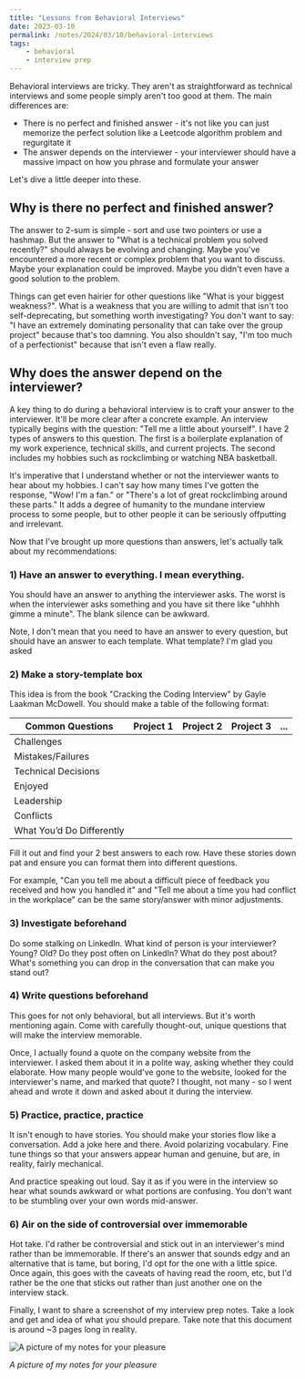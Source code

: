 ```yaml
---
title: "Lessons from Behavioral Interviews"
date: 2023-03-10
permalink: /notes/2024/03/10/behavioral-interviews
tags:
    - behavioral
    - interview prep
--- 
```


Behavioral interviews are tricky. They aren't as straightforward as technical interviews and some people simply aren't too good at them. The main differences are:

* There is no perfect and finished answer - it's not like you can just memorize the perfect solution like a Leetcode algorithm problem and regurgitate it
* The answer depends on the interviewer - your interviewer should have a massive impact on how you phrase and formulate your answer

Let's dive a little deeper into these.

## Why is there no perfect and finished answer?
The answer to 2-sum is simple - sort and use two pointers or use a hashmap. But the answer to "What is a technical problem you solved recently?" should always be evolving and changing. Maybe you've encountered a more recent or complex problem that you want to discuss. Maybe your explanation could be improved. Maybe you didn't even have a good solution to the problem.

Things can get even hairier for other questions like "What is your biggest weakness?". What is a weakness that you are willing to admit that isn't too self-deprecating, but something worth investigating? You don't want to say: "I have an extremely dominating personality that can take over the group project" because that's too damning. You also shouldn't say, "I'm too much of a perfectionist" because that isn't even a flaw really.

## Why does the answer depend on the interviewer?
A key thing to do during a behavioral interview is to craft your answer to the interviewer. It'll be more clear after a concrete example. An interview typically begins with the question: "Tell me a little about yourself". I have 2 types of answers to this question. The first is a boilerplate explanation of my work experience, technical skills, and current projects. The second includes my hobbies such as rockclimbing or watching NBA basketball.

It's imperative that I understand whether or not the interviewer wants to hear about my hobbies. I can't say how many times I've gotten the response, "Wow! I'm a <insert nba team here> fan." or "There's a lot of great rockclimbing around these parts." It adds a degree of humanity to the mundane interview process to some people, but to other people it can be seriously offputting and irrelevant.

Now that I've brought up more questions than answers, let's actually talk about my recommendations:

### 1) Have an answer to everything. I mean everything.

You should have an answer to anything the interviewer asks. The worst is when the interviewer asks something and you have sit there like "uhhhh gimme a minute". The blank silence can be awkward.

Note, I don't mean that you need to have an answer to every question, but should have an answer to each template. What template? I'm glad you asked

### 2) Make a story-template box

This idea is from the book "Cracking the Coding Interview" by Gayle Laakman McDowell. You should make a table of the following format:

| Common Questions | Project 1 | Project 2 | Project 3 | ... |
| ----------- | ---------------- | ---------------- | ---------------- | ---------------- |
| Challenges |  |  | |  |
| Mistakes/Failures |  |  |  |  |
| Technical Decisions | | |  | |
| Enjoyed |  |  |  |  |
| Leadership |  |  |  |  |
| Conflicts |  |  |  |  |
| What You’d Do Differently |  |  |  |  |

Fill it out and find your 2 best answers to each row. Have these stories down pat and ensure you can format them into different questions.

For example, "Can you tell me about a difficult piece of feedback you received and how you handled it" and "Tell me about a time you had conflict in the workplace" can be the same story/answer with minor adjustments.

### 3) Investigate beforehand

Do some stalking on LinkedIn. What kind of person is your interviewer? Young? Old? Do they post often on LinkedIn? What do they post about? 
What's something you can drop in the conversation that can make you stand out?

### 4) Write questions beforehand

This goes for not only behavioral, but all interviews. But it's worth mentioning again. Come with carefully thought-out, unique questions that will make the interview memorable. 

Once, I actually found a quote on the company website from the interviewer. I asked them about it in a polite way, asking whether they could elaborate. How many people would've gone to the website, looked for the interviewer's name, and marked that quote? I thought, not many - so I went ahead and wrote it down and asked about it during the interview.

### 5) Practice, practice, practice

It isn't enough to have stories. You should make your stories flow like a conversation. Add a joke here and there. Avoid polarizing vocabulary. Fine tune things so that your answers appear human and genuine, but are, in reality, fairly mechanical.

And practice speaking out loud. Say it as if you were in the interview so hear what sounds awkward or what portions are confusing. You don't want to be stumbling over your own words mid-answer.

### 6) Air on the side of controversial over immemorable

Hot take. I'd rather be controversial and stick out in an interviewer's mind rather than be immemorable. If there's an answer that sounds edgy and an alternative that is tame, but boring, I'd opt for the one with a little spice. Once again, this goes with the caveats of having read the room, etc, but I'd rather be the one that sticks out rather than just another one on the interview stack.

Finally, I want to share a screenshot of my interview prep notes. Take a look and get and idea of what you should prepare. Take note that this document is around ~3 pages long in reality.

![A picture of my notes for your pleasure](/images/behavioral_notes.png)

*A picture of my notes for your pleasure*